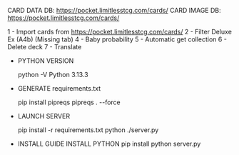CARD DATA DB: https://pocket.limitlesstcg.com/cards/
CARD IMAGE DB: https://pocket.limitlesstcg.com/cards/

1 - Import cards from https://pocket.limitlesstcg.com/cards/
2 - Filter Deluxe Ex (A4b) (Missing tab)
4 - Baby probability
5 - Automatic get collection
6 - Delete deck
7 - Translate

- PYTHON VERSION

    python -V
    Python 3.13.3

- GENERATE requirements.txt

    pip install pipreqs
    pipreqs . --force

- LAUNCH SERVER

    pip install -r requirements.txt
    python ./server.py

- INSTALL GUIDE
    INSTALL PYTHON
    pip install
    python server.py